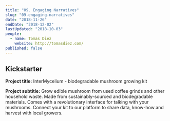```yaml
---
title: "09. Engaging Narratives"
slug: "09-engaging-narratives"
date: "2018-11-26"
endDate: "2018-12-02"
lastUpdated: "2018-10-03"
people:
  - name: Tomas Diez
    website: http://tomasdiez.com/
published: false
---
```






## Kickstarter

**Project title:** InterMycelium - biodegradable mushroom growing kit

**Project subtitle:** Grow edible mushroom from used coffee grinds and other household waste. Made from sustainably-sourced and biodegradable materials. Comes with a revolutionary interface for talking with your mushrooms. Connect your kit to our platform to share data, know-how and harvest with local growers.



